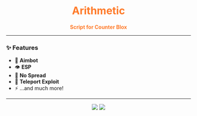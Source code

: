 <h1 align="center" style="color:#ff7a29;">Arithmetic</h1>

<p align="center">
  <b style="color:#ff7a29;">Script for Counter Blox</b>
</p>

---

### ✨ Features
- 🎯 **Aimbot**  
- 👁️ **ESP**  
- 🎲 **No Spread**
- 🧨 **Teleport Exploit**  
- ⚡ ...and much more!

---

<p align="center">
  <img src="https://img.shields.io/badge/Language-Lua-ff7a29?style=for-the-badge">
  <img src="https://img.shields.io/badge/Game-Counter%20Blox-ff7a29?style=for-the-badge">
</p>
